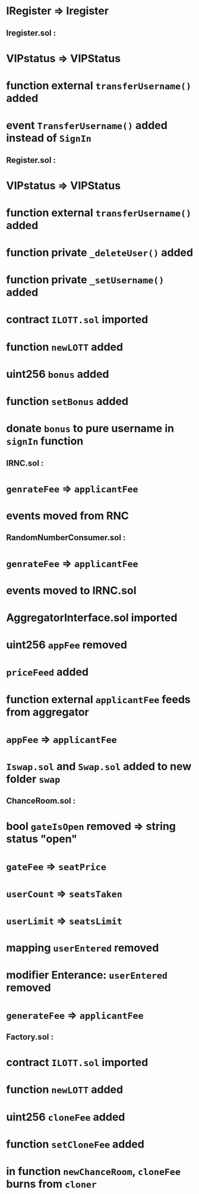 # IRegister => Iregister

## Iregister.sol :
# VIPstatus => VIPStatus
# function external `transferUsername()` added
# event `TransferUsername()` added instead of `SignIn`

## Register.sol :
# VIPstatus => VIPStatus
# function external `transferUsername()` added
# function private `_deleteUser()` added
# function private `_setUsername()` added
# contract `ILOTT.sol` imported
# function `newLOTT` added
# uint256 `bonus` added
# function `setBonus` added
# donate `bonus` to pure username in `signIn` function

## IRNC.sol :
# `genrateFee` => `applicantFee`
# events moved from RNC


## RandomNumberConsumer.sol :
# `genrateFee` => `applicantFee`
# events moved to IRNC.sol
# AggregatorInterface.sol imported
# uint256 `appFee` removed
# `priceFeed` added
# function external `applicantFee` feeds from aggregator
# `appFee` => `applicantFee`


# `Iswap.sol` and `Swap.sol` added to new folder `swap`

## ChanceRoom.sol :
# bool `gateIsOpen` removed => string status "open"
# `gateFee` => `seatPrice`
# `userCount` => `seatsTaken`
# `userLimit` => `seatsLimit`
# mapping `userEntered` removed
# modifier Enterance: `userEntered` removed
# `generateFee` => `applicantFee`

## Factory.sol :
# contract `ILOTT.sol` imported
# function `newLOTT` added
# uint256 `cloneFee` added
# function `setCloneFee` added
# in function `newChanceRoom`, `cloneFee` burns from `cloner`